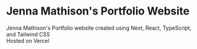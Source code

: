 # Jenna Mathison's Portfolio Website

Jenna Mathison's Portfolio website created using Next, React, TypeScript, and Tailwind CSS   
Hosted on Vercel   
